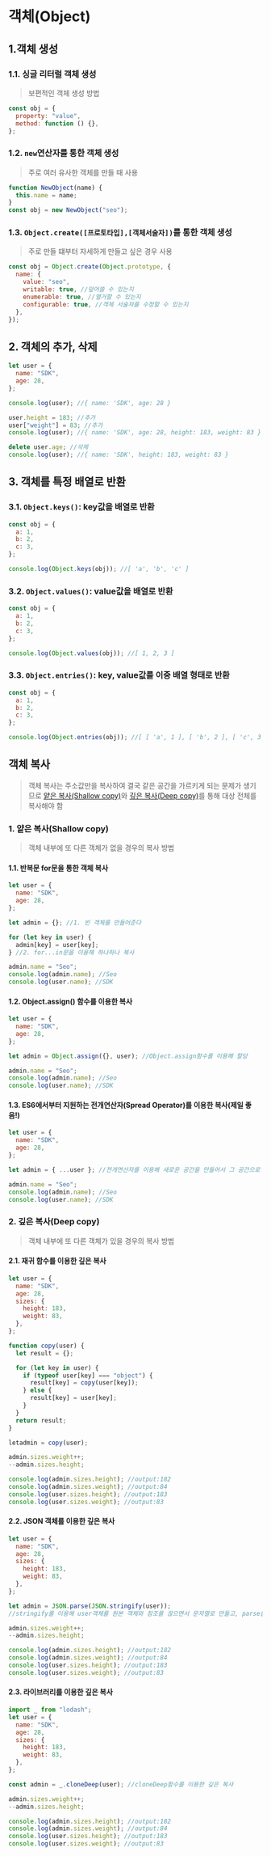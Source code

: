# 객체(Object)

## 1.객체 생성

### 1.1. 싱글 리터럴 객체 생성

> 보편적인 객체 생성 방법

```javascript
const obj = {
  property: "value",
  method: function () {},
};
```

### 1.2. `new`연산자를 통한 객체 생성

> 주로 여러 유사한 객체를 만들 때 사용

```javascript
function NewObject(name) {
  this.name = name;
}
const obj = new NewObject("seo");
```

### 1.3. `Object.create([프로토타입],[객체서술자])`를 통한 객체 생성

> 주로 만들 떄부터 자세하게 만들고 싶은 경우 사용

```javascript
const obj = Object.create(Object.prototype, {
  name: {
    value: "seo",
    writable: true, //덮어쓸 수 있는지
    enumerable: true, //열거할 수 있는지
    configurable: true, //객체 서술자를 수정할 수 있는지
  },
});
```

## 2. 객체의 추가, 삭제

```javascript
let user = {
  name: "SDK",
  age: 28,
};

console.log(user); //{ name: 'SDK', age: 28 }

user.height = 183; //추가
user["weight"] = 83; //추가
console.log(user); //{ name: 'SDK', age: 28, height: 183, weight: 83 }

delete user.age; //삭제
console.log(user); //{ name: 'SDK', height: 183, weight: 83 }
```

## 3. 객체를 특정 배열로 반환

### 3.1. `Object.keys()`: key값을 배열로 반환

```javascript
const obj = {
  a: 1,
  b: 2,
  c: 3,
};

console.log(Object.keys(obj)); //[ 'a', 'b', 'c' ]
```

### 3.2. `Object.values()`: value값을 배열로 반환

```javascript
const obj = {
  a: 1,
  b: 2,
  c: 3,
};

console.log(Object.values(obj)); //[ 1, 2, 3 ]
```

### 3.3. `Object.entries()`: key, value값를 이중 배열 형태로 반환

```javascript
const obj = {
  a: 1,
  b: 2,
  c: 3,
};

console.log(Object.entries(obj)); //[ [ 'a', 1 ], [ 'b', 2 ], [ 'c', 3 ] ]
```

## 객체 복사

> 객체 복사는 주소값만을 복사하여 결국 같은 공간을 가르키게 되는 문제가 생기므로 [얕은 복사(Shallow copy)](#1-얕은-복사shallow-copybr)와 [깊은 복사(Deep copy)](#2-깊은-복사deep-copy)를 통해 대상 전체를 복사해야 함

### 1. 얕은 복사(Shallow copy)<br>

> 객체 내부에 또 다른 객체가 없을 경우의 복사 방법

#### 1.1. 반복문 for문을 통한 객체 복사

```javascript
let user = {
  name: "SDK",
  age: 28,
};

let admin = {}; //1. 빈 객체를 만들어준다

for (let key in user) {
  admin[key] = user[key];
} //2. for...in문을 이용해 하나하나 복사

admin.name = "Seo";
console.log(admin.name); //Seo
console.log(user.name); //SDK
```

#### 1.2. Object.assign() 함수를 이용한 복사

```javascript
let user = {
  name: "SDK",
  age: 28,
};

let admin = Object.assign({}, user); //Object.assign함수를 이용해 할당

admin.name = "Seo";
console.log(admin.name); //Seo
console.log(user.name); //SDK
```

#### 1.3. ES6에서부터 지원하는 전개연산자(Spread Operator)를 이용한 복사(제일 좋음!)

```javascript
let user = {
  name: "SDK",
  age: 28,
};

let admin = { ...user }; //전개연산자를 이용해 새로운 공간을 만들어서 그 공간으로 복사

admin.name = "Seo";
console.log(admin.name); //Seo
console.log(user.name); //SDK
```

### 2. 깊은 복사(Deep copy)

> 객체 내부에 또 다른 객체가 있을 경우의 복사 방법

#### 2.1. 재귀 함수를 이용한 깊은 복사

```javascript
let user = {
  name: "SDK",
  age: 28,
  sizes: {
    height: 183,
    weight: 83,
  },
};

function copy(user) {
  let result = {};

  for (let key in user) {
    if (typeof user[key] === "object") {
      result[key] = copy(user[key]);
    } else {
      result[key] = user[key];
    }
  }
  return result;
}

letadmin = copy(user);

admin.sizes.weight++;
--admin.sizes.height;

console.log(admin.sizes.height); //output:182
console.log(admin.sizes.weight); //output:84
console.log(user.sizes.height); //output:183
console.log(user.sizes.weight); //output:83
```

#### 2.2. JSON 객체를 이용한 깊은 복사

```javascript
let user = {
  name: "SDK",
  age: 28,
  sizes: {
    height: 183,
    weight: 83,
  },
};

let admin = JSON.parse(JSON.stringify(user));
//stringify를 이용해 user객체를 원본 객체와 참조를 끊으면서 문자열로 만들고, parse를 이용해 문자열을 다시 객체로 만들어서 admin에 넣음.

admin.sizes.weight++;
--admin.sizes.height;

console.log(admin.sizes.height); //output:182
console.log(admin.sizes.weight); //output:84
console.log(user.sizes.height); //output:183
console.log(user.sizes.weight); //output:83
```

#### 2.3. 라이브러리를 이용한 깊은 복사

```javascript
import _ from "lodash";
let user = {
  name: "SDK",
  age: 28,
  sizes: {
    height: 183,
    weight: 83,
  },
};

const admin = _.cloneDeep(user); //cloneDeep함수를 이용한 깊은 복사

admin.sizes.weight++;
--admin.sizes.height;

console.log(admin.sizes.height); //output:182
console.log(admin.sizes.weight); //output:84
console.log(user.sizes.height); //output:183
console.log(user.sizes.weight); //output:83
```

